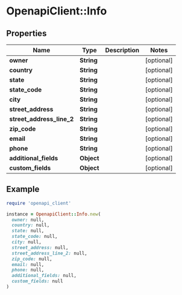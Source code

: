# OpenapiClient::Info

## Properties

| Name | Type | Description | Notes |
| ---- | ---- | ----------- | ----- |
| **owner** | **String** |  | [optional] |
| **country** | **String** |  | [optional] |
| **state** | **String** |  | [optional] |
| **state_code** | **String** |  | [optional] |
| **city** | **String** |  | [optional] |
| **street_address** | **String** |  | [optional] |
| **street_address_line_2** | **String** |  | [optional] |
| **zip_code** | **String** |  | [optional] |
| **email** | **String** |  | [optional] |
| **phone** | **String** |  | [optional] |
| **additional_fields** | **Object** |  | [optional] |
| **custom_fields** | **Object** |  | [optional] |

## Example

```ruby
require 'openapi_client'

instance = OpenapiClient::Info.new(
  owner: null,
  country: null,
  state: null,
  state_code: null,
  city: null,
  street_address: null,
  street_address_line_2: null,
  zip_code: null,
  email: null,
  phone: null,
  additional_fields: null,
  custom_fields: null
)
```

